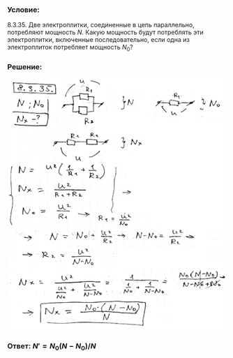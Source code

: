 ###  Условие: 

$8.3.35.$ Две электроплитки, соединенные в цепь параллельно, потребляют мощность $N$. Какую мощность будут потреблять эти электроплитки, включенные последовательно, если одна из электроплиток потребляет мощность $N_0$? 

###  Решение: 

![|558x640, 67%](../../img/8.3.35/1.png) 

###  Ответ: ${N}' = N_0(N − N_0)/N$ 
